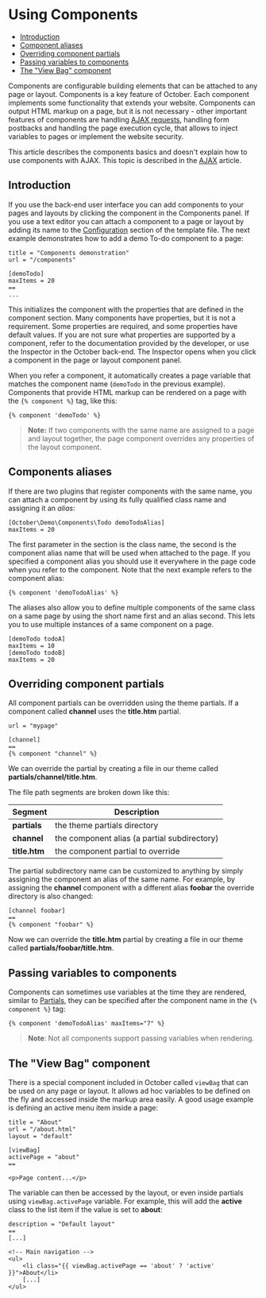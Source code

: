 # Using Components

- [Introduction](#introduction)
- [Component aliases](#aliases)
- [Overriding component partials](#overriding-partials)
- [Passing variables to components](#variables)
- [The "View Bag" component](#viewbag-component)

Components are configurable building elements that can be attached to any page or layout. Components is a key feature of October. Each component implements some functionality that extends your website. Components can output HTML markup on a page, but it is not necessary - other important features of components are handling [AJAX requests](ajax), handling form postbacks and handling the page execution cycle, that allows to inject variables to pages or implement the website security.

This article describes the components basics and doesn't explain how to use components with AJAX. This topic is described in the [AJAX](ajax) article.

<a name="introduction" class="anchor" href="#introduction"></a>
## Introduction

If you use the back-end user interface you can add components to your pages and layouts by clicking the component in the Components panel. If you use a text editor you can attach a component to a page or layout by adding its name to the [Configuration](themes#configuration-section) section of the template file. The next example demonstrates how to add a demo To-do component to a page:

    title = "Components demonstration"
    url = "/components"

    [demoTodo]
    maxItems = 20
    ==
    ...

This initializes the component with the properties that are defined in the component section. Many components have properties, but it is not a requirement. Some properties are required, and some properties have default values. If you are not sure what properties are supported by a component, refer to the documentation provided by the developer, or use the Inspector in the October back-end. The Inspector opens when you click a component in the page or layout component panel.

When you refer a component, it automatically creates a page variable that matches the component name (`demoTodo` in the previous example). Components that provide HTML markup can be rendered on a page with the `{% component %}` tag, like this:

    {% component 'demoTodo' %}

> **Note:** If two components with the same name are assigned to a page and layout together, the page component overrides any properties of the layout component.

<a name="aliases" class="anchor" href="#aliases"></a>
## Components aliases

If there are two plugins that register components with the same name, you can attach a component by using its fully qualified class name and assigning it an *alias*:

    [October\Demo\Components\Todo demoTodoAlias]
    maxItems = 20

The first parameter in the section is the class name, the second is the component alias name that will be used when attached to the page. If you specified a component alias you should use it everywhere in the page code when you refer to the component. Note that the next example refers to the component alias:

    {% component 'demoTodoAlias' %}

The aliases also allow you to define multiple components of the same class on a same page by using the short name first and an alias second. This lets you to use multiple instances of a same component on a page.

    [demoTodo todoA]
    maxItems = 10
    [demoTodo todoB]
    maxItems = 20

<a name="overriding-partials" class="anchor" href="#overriding-partials"></a>
## Overriding component partials

All component partials can be overridden using the theme partials. If a component called **channel** uses the **title.htm** partial.

```
url = "mypage"

[channel]
==
{% component "channel" %}
```

We can override the partial by creating a file in our theme called **partials/channel/title.htm**.

The file path segments are broken down like this:

Segment  | Description
------------- | -------------
**partials** | the theme partials directory
**channel** | the component alias (a partial subdirectory)
**title.htm** | the component partial to override

The partial subdirectory name can be customized to anything by simply assigning the component an alias of the same name. For example, by assigning the **channel** component with a different alias **foobar** the override directory is also changed:

```
[channel foobar]
==
{% component "foobar" %}
```

Now we can override the **title.htm** partial by creating a file in our theme called **partials/foobar/title.htm**.

<a name="variables" class="anchor" href="#variables"></a>
## Passing variables to components

Components can sometimes use variables at the time they are rendered, similar to [Partials](partials), they can be specified after the component name in the `{% component %}` tag:

    {% component 'demoTodoAlias' maxItems="7" %}

> **Note**: Not all components support passing variables when rendering.

<a name="viewbag-component" class="anchor" href="#viewbag-component"></a>
## The "View Bag" component

There is a special component included in October called `viewBag` that can be used on any page or layout. It allows ad hoc variables to be defined on the fly and accessed inside the markup area easily. A good usage example is defining an active menu item inside a page:


    title = "About"
    url = "/about.html"
    layout = "default"

    [viewBag]
    activePage = "about"
    ==

    <p>Page content...</p>

The variable can then be accessed by the layout, or even inside partials using `viewBag.activePage` variable. For example, this will add the **active** class to the list item if the value is set to **about**:

    description = "Default layout"
    ==
    [...]

    <!-- Main navigation -->
    <ul>
        <li class="{{ viewBag.activePage == 'about' ? 'active' }}">About</li>
        [...]
    </ul>
